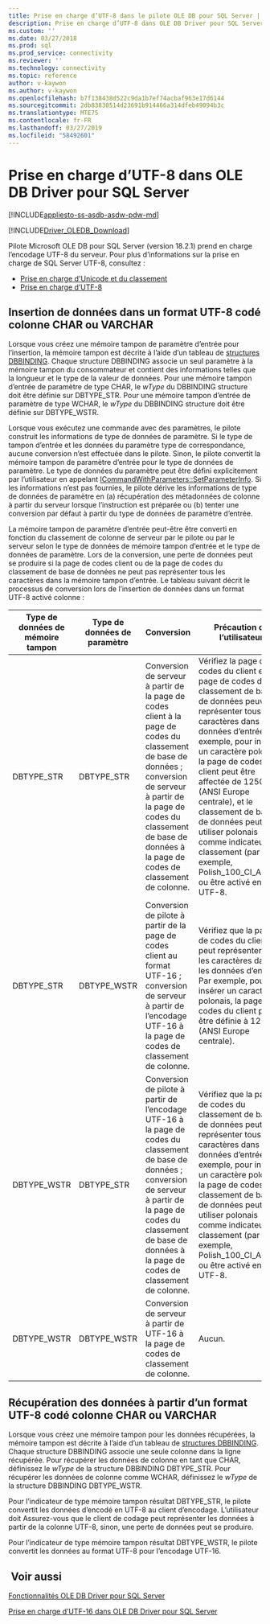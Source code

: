 ```yaml
---
title: Prise en charge d’UTF-8 dans le pilote OLE DB pour SQL Server | Microsoft Docs
description: Prise en charge d’UTF-8 dans OLE DB Driver pour SQL Server
ms.custom: ''
ms.date: 03/27/2018
ms.prod: sql
ms.prod_service: connectivity
ms.reviewer: ''
ms.technology: connectivity
ms.topic: reference
author: v-kaywon
ms.author: v-kaywon
ms.openlocfilehash: b7f138438d522c9da1b7ef74acbaf963e17d6144
ms.sourcegitcommit: 2db83830514d23691b914466a314dfeb49094b3c
ms.translationtype: MTE75
ms.contentlocale: fr-FR
ms.lasthandoff: 03/27/2019
ms.locfileid: "58492601"
---
```

# <a name="utf-8-support-in-ole-db-driver-for-sql-server"></a>Prise en charge d’UTF-8 dans OLE DB Driver pour SQL Server
[!INCLUDE[appliesto-ss-asdb-asdw-pdw-md](../../../includes/appliesto-ss-asdb-asdw-pdw-md.md)]

[!INCLUDE[Driver_OLEDB_Download](../../../includes/driver_oledb_download.md)]

Pilote Microsoft OLE DB pour SQL Server (version 18.2.1) prend en charge l’encodage UTF-8 du serveur. Pour plus d’informations sur la prise en charge de SQL Server UTF-8, consultez :
- [Prise en charge d'Unicode et du classement](../../../relational-databases/collations/collation-and-unicode-support.md)
- [Prise en charge d’UTF-8](../../../sql-server/what-s-new-in-sql-server-ver15.md#utf-8-support-ctp-23)

## <a name="data-insertion-into-a-utf-8-encoded-char-or-varchar-column"></a>Insertion de données dans un format UTF-8 codé colonne CHAR ou VARCHAR
Lorsque vous créez une mémoire tampon de paramètre d’entrée pour l’insertion, la mémoire tampon est décrite à l’aide d’un tableau de [structures DBBINDING](https://go.microsoft.com/fwlink/?linkid=2071182). Chaque structure DBBINDING associe un seul paramètre à la mémoire tampon du consommateur et contient des informations telles que la longueur et le type de la valeur de données. Pour une mémoire tampon d’entrée de paramètre de type CHAR, le *wType* du DBBINDING structure doit être définie sur DBTYPE_STR. Pour une mémoire tampon d’entrée de paramètre de type WCHAR, le *wType* du DBBINDING structure doit être définie sur DBTYPE_WSTR.

Lorsque vous exécutez une commande avec des paramètres, le pilote construit les informations de type de données de paramètre. Si le type de tampon d’entrée et les données du paramètre type de correspondance, aucune conversion n’est effectuée dans le pilote. Sinon, le pilote convertit la mémoire tampon de paramètre d’entrée pour le type de données de paramètre. Le type de données du paramètre peut être défini explicitement par l’utilisateur en appelant [ICommandWithParameters::SetParameterInfo](https://go.microsoft.com/fwlink/?linkid=2071577). Si les informations n’est pas fournies, le pilote dérive les informations de type de données de paramètre en (a) récupération des métadonnées de colonne à partir du serveur lorsque l’instruction est préparée ou (b) tenter une conversion par défaut à partir du type de données de paramètre d’entrée.

La mémoire tampon de paramètre d’entrée peut-être être converti en fonction du classement de colonne de serveur par le pilote ou par le serveur selon le type de données de mémoire tampon d’entrée et le type de données de paramètre. Lors de la conversion, une perte de données peut se produire si la page de codes client ou de la page de codes du classement de base de données ne peut pas représenter tous les caractères dans la mémoire tampon d’entrée. Le tableau suivant décrit le processus de conversion lors de l’insertion de données dans un format UTF-8 activé colonne :

|Type de données de mémoire tampon|Type de données de paramètre|Conversion|Précaution de l’utilisateur|
|---             |---                |---       |---            |
|DBTYPE_STR|DBTYPE_STR|Conversion de serveur à partir de la page de codes client à la page de codes du classement de base de données ; conversion de serveur à partir de la page de codes du classement de base de données à la page de codes de classement de colonne.|Vérifiez la page de codes du client et la page de codes du classement de base de données peuvent représenter tous les caractères dans les données d’entrée. Par exemple, pour insérer un caractère polonais, la page de codes du client peut être affectée de 1250 (ANSI Europe centrale), et le classement de base de données peut utiliser polonais comme indicateur de classement (par exemple, Polish_100_CI_AS_SC) ou être activé en UTF-8.|
|DBTYPE_STR|DBTYPE_WSTR|Conversion de pilote à partir de la page de codes client au format UTF-16 ; conversion de serveur à partir de l’encodage UTF-16 à la page de codes de classement de colonne.|Vérifiez que la page de codes du client peut représenter tous les caractères dans les données d’entrée. Par exemple, pour insérer un caractère polonais, la page de codes du client peut être définie à 1250 (ANSI Europe centrale).|
|DBTYPE_WSTR|DBTYPE_STR|Conversion de pilote à partir de l’encodage UTF-16 à la page de codes du classement de base de données ; conversion de serveur à partir de la page de codes du classement de base de données à la page de codes de classement de colonne.|Vérifiez que la page de codes du classement de base de données peut représenter tous les caractères dans les données d’entrée. Par exemple, pour insérer un caractère polonais, la page de codes du classement de base de données peut utiliser polonais comme indicateur de classement (par exemple, Polish_100_CI_AS_SC) ou être activé en UTF-8.|
|DBTYPE_WSTR|DBTYPE_WSTR|Conversion de serveur à partir de UTF-16 à la page de codes de classement de colonne.|Aucun.|

## <a name="data-retrieval-from-a-utf-8-encoded-char-or-varchar-column"></a>Récupération des données à partir d’un format UTF-8 codé colonne CHAR ou VARCHAR
Lorsque vous créez une mémoire tampon pour les données récupérées, la mémoire tampon est décrite à l’aide d’un tableau de [structures DBBINDING](https://go.microsoft.com/fwlink/?linkid=2071182). Chaque structure DBBINDING associe une seule colonne dans la ligne récupérée. Pour récupérer les données de colonne en tant que CHAR, définissez le *wType* de la structure DBBINDING DBTYPE_STR. Pour récupérer les données de colonne comme WCHAR, définissez le *wType* de la structure DBBINDING DBTYPE_WSTR.

Pour l’indicateur de type mémoire tampon résultat DBTYPE_STR, le pilote convertit les données d’encodé en UTF-8 au client d’encodage. L’utilisateur doit Assurez-vous que le client de codage peut représenter les données à partir de la colonne UTF-8, sinon, une perte de données peut se produire.

Pour l’indicateur de type mémoire tampon résultat DBTYPE_WSTR, le pilote convertit les données au format UTF-8 pour l’encodage UTF-16.
  
## <a name="see-also"></a> Voir aussi  
[Fonctionnalités OLE DB Driver pour SQL Server](../../oledb/features/oledb-driver-for-sql-server-features.md) 

[Prise en charge d’UTF-16 dans OLE DB Driver pour SQL Server](../../oledb/features/utf-16-support-in-oledb-driver-for-sql-server.md)    
  
  
